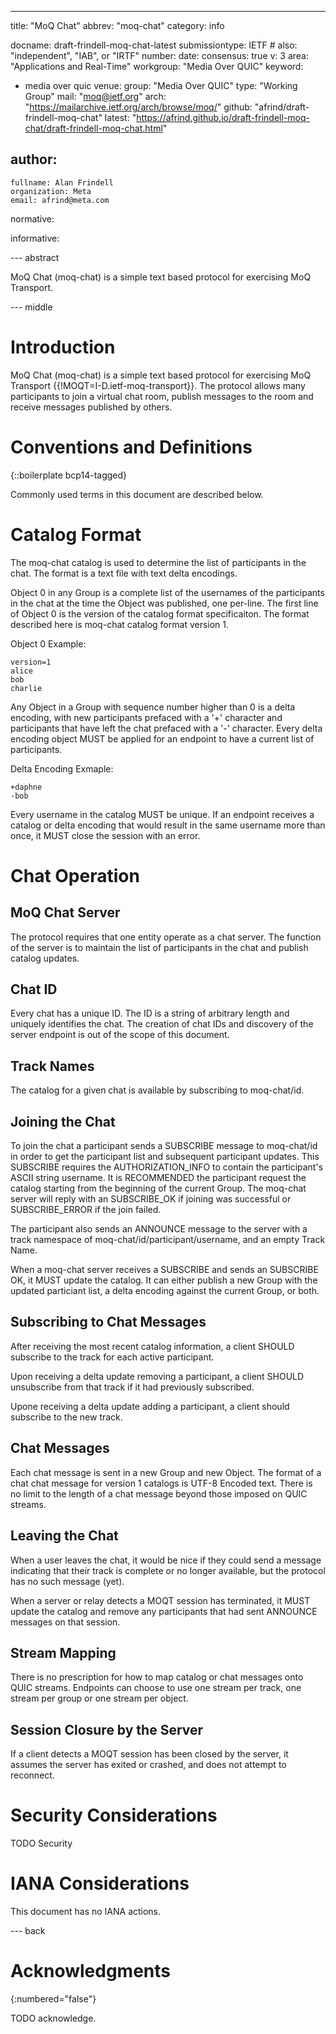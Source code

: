 ---

title: "MoQ Chat"
abbrev: "moq-chat"
category: info

docname: draft-frindell-moq-chat-latest
submissiontype: IETF  # also: "independent", "IAB", or "IRTF"
number:
date:
consensus: true
v: 3
area: "Applications and Real-Time"
workgroup: "Media Over QUIC"
keyword:
 - media over quic
venue:
  group: "Media Over QUIC"
  type: "Working Group"
  mail: "moq@ietf.org"
  arch: "https://mailarchive.ietf.org/arch/browse/moq/"
  github: "afrind/draft-frindell-moq-chat"
  latest: "https://afrind.github.io/draft-frindell-moq-chat/draft-frindell-moq-chat.html"

author:
 -
    fullname: Alan Frindell
    organization: Meta
    email: afrind@meta.com

normative:

informative:


--- abstract

MoQ Chat (moq-chat) is a simple text based protocol for exercising MoQ
Transport.


--- middle

# Introduction

MoQ Chat (moq-chat) is a simple text based protocol for exercising MoQ
Transport {{!MOQT=I-D.ietf-moq-transport}}.  The protocol allows many
participants to join a virtual chat room, publish messages to the room and
receive messages published by others.

# Conventions and Definitions

{::boilerplate bcp14-tagged}

Commonly used terms in this document are described below.


# Catalog Format

The moq-chat catalog is used to determine the list of participants in the chat.
The format is a text file with text delta encodings.

Object 0 in any Group is a complete list of the usernames of the participants in
the chat at the time the Object was published, one per-line.  The first line of
Object 0 is the version of the catalog format specificaiton. The format
described here is moq-chat catalog format version 1.

Object 0 Example:

~~~
version=1
alice
bob
charlie
~~~

Any Object in a Group with sequence number higher than 0 is a delta encoding,
with new participants prefaced with a '+' character and participants that have
left the chat prefaced with a '-' character.  Every delta encoding object MUST
be applied for an endpoint to have a current list of participants.

Delta Encoding Exmaple:

~~~
+daphne
-bob
~~~

Every username in the catalog MUST be unique.  If an endpoint receives a catalog
or delta encoding that would result in the same username more than once, it MUST
close the session with an error.

# Chat Operation

## MoQ Chat Server

The protocol requires that one entity operate as a chat server.  The function
of the server is to maintain the list of participants in the chat and publish
catalog updates.

## Chat ID

Every chat has a unique ID.  The ID is a string of arbitrary length and uniquely
identifies the chat.  The creation of chat IDs and discovery of the server
endpoint is out of the scope of this document.

## Track Names

The catalog for a given chat is available by subscribing to moq-chat/id.

## Joining the Chat

To join the chat a participant sends a SUBSCRIBE message to moq-chat/id in order
to get the participant list and subsequent participant updates.  This SUBSCRIBE
requires the AUTHORIZATION_INFO to contain the participant's ASCII string
username.  It is RECOMMENDED the participant request the catalog starting from
the beginning of the current Group. The moq-chat server will reply with an
SUBSCRIBE_OK if joining was successful or SUBSCRIBE_ERROR if the join failed.

The participant also sends an ANNOUNCE message to the server with a track
namespace of moq-chat/id/participant/username, and an empty Track Name.

When a moq-chat server receives a SUBSCRIBE and sends an SUBSCRIBE OK, it MUST
update the catalog.  It can either publish a new Group with the updated
particiant list, a delta encoding against the current Group, or both.

## Subscribing to Chat Messages

After receiving the most recent catalog information, a client SHOULD subscribe
to the track for each active participant.

Upon receiving a delta update removing a participant, a client SHOULD
unsubscribe from that track if it had previously subscribed.

Upone receiving a delta update adding a participant, a client should subscribe
to the new track.

## Chat Messages

Each chat message is sent in a new Group and new Object.  The format of a chat
chat message for version 1 catalogs is UTF-8 Encoded text.  There is no limit to
the length of a chat message beyond those imposed on QUIC streams.

## Leaving the Chat

When a user leaves the chat, it would be nice if they could send a message
indicating that their track is complete or no longer available, but the protocol
has no such message (yet).

When a server or relay detects a MOQT session has terminated, it MUST update the
catalog and remove any participants that had sent ANNOUNCE messages on that
session.

## Stream Mapping

There is no prescription for how to map catalog or chat messages onto QUIC
streams.  Endpoints can choose to use one stream per track, one stream per group
or one stream per object.

## Session Closure by the Server

If a client detects a MOQT session has been closed by the server, it assumes
the server has exited or crashed, and does not attempt to reconnect.

# Security Considerations

TODO Security


# IANA Considerations

This document has no IANA actions.


--- back

# Acknowledgments
{:numbered="false"}

TODO acknowledge.
